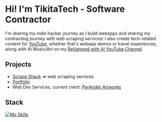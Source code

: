 # Hi! I'm TikitaTech - Software Contractor
I'm sharing my indie hacker journey as I build webapps and sharing my contracting journey with web scraping services! I also create tech-related content for [YouTube](https://www.youtube.com/@TikitaTech), whether that's webapp demos or travel experiences, along with AI Music/Art on my [ReVamped with AI YouTube Channel](https://www.youtube.com/channel/UCfd7HiBsnVJi0_0PqsusDPA).

## Projects
- [Scrape Shack](https://scrapeshack.com) => web scraping services
- [Portfolio](https://tikitatech.xyz)
- Web Dev Services, current client: [PerAnder Artworks](peranderartworks.co.uk)

## Stack
[![My Skills](https://skillicons.dev/icons?i=ts,bun,react,tailwindcss,supabase,linux,arch,vite,docker,kubernetes,figma,neovim,regex)](https://skillicons.dev)
